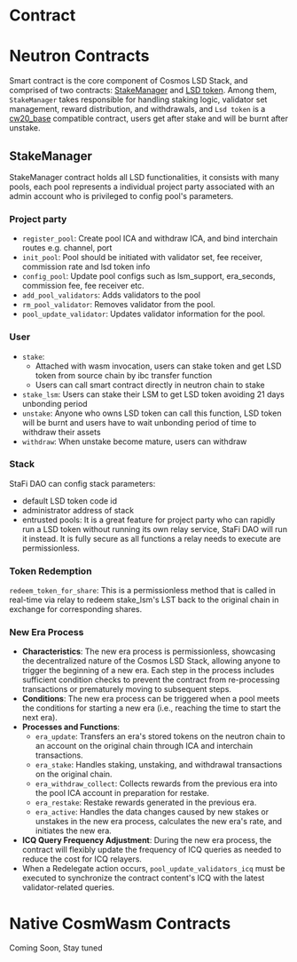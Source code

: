 # Contract

# Neutron Contracts

Smart contract is the core component of Cosmos LSD Stack, and comprised of two contracts: [StakeManager](https://github.com/stafiprotocol/neutron-lsd-contracts/tree/main/contracts/stake_manager) and [LSD token](https://github.com/stafiprotocol/neutron-lsd-contracts/tree/main/contracts/lsd_token). Among them, `StakeManager` takes responsible for handling staking logic, validator set management, reward distribution, and withdrawals, and `Lsd token` is a [cw20_base](https://github.com/CosmWasm/cw-plus/tree/main/contracts/cw20-base) compatible contract, users get after stake and will be burnt after unstake.

## StakeManager

StakeManager contract holds all LSD functionalities, it consists with many pools, each pool represents a individual project party associated with an admin account who is privileged to config pool's parameters.

### Project party
- `register_pool`: Create pool ICA and withdraw ICA, and bind interchain routes e.g. channel, port
- `init_pool`: Pool should be initiated with validator set, fee receiver, commission rate and lsd token info
- `config_pool`: Update pool configs such as lsm_support, era_seconds, commission fee, fee receiver etc.
- `add_pool_validators`: Adds validators to the pool
- `rm_pool_validator`: Removes validator from the pool.
- `pool_update_validator`: Updates validator information for the pool.

### User
- `stake`:
  - Attached with wasm invocation, users can stake token and get LSD token from source chain by ibc transfer function 
  - Users can call smart contract directly in neutron chain to stake
- `stake_lsm`: Users can stake their LSM to get LSD token avoiding 21 days unbonding period
- `unstake`: Anyone who owns LSD token can call this function, LSD token will be burnt and users have to wait unbonding period of time to withdraw their assets
- `withdraw`: When unstake become mature, users can withdraw

### Stack

StaFi DAO can config stack parameters:
- default LSD token code id
- administrator address of stack
- entrusted pools: It is a great feature for project party who can rapidly run a LSD token without running its own relay service, StaFi DAO will run it instead. It is fully secure as all functions a relay needs to execute are permissionless.

### Token Redemption 

`redeem_token_for_share`: This is a permissionless method that is called in real-time via relay to redeem stake_lsm's LST back to the original chain in exchange for corresponding shares.

### New Era Process

- **Characteristics**: The new era process is permissionless, showcasing the decentralized nature of the Cosmos LSD Stack, allowing anyone to trigger the beginning of a new era. Each step in the process includes sufficient condition checks to prevent the contract from re-processing transactions or prematurely moving to subsequent steps.
- **Conditions**: The new era process can be triggered when a pool meets the conditions for starting a new era (i.e., reaching the time to start the next era).
- **Processes and Functions**:
    - `era_update`: Transfers an era's stored tokens on the neutron chain to an account on the original chain through ICA and interchain transactions.
    - `era_stake`: Handles staking, unstaking, and withdrawal transactions on the original chain.
    - `era_withdraw_collect`: Collects rewards from the previous era into the pool ICA account in preparation for restake.
    - `era_restake`: Restake rewards generated in the previous era.
    - `era_active`: Handles the data changes caused by new stakes or unstakes in the new era process, calculates the new era's rate, and initiates the new era.
- **ICQ Query Frequency Adjustment**: During the new era process, the contract will flexibly update the frequency of ICQ queries as needed to reduce the cost for ICQ relayers.
- When a Redelegate action occurs, `pool_update_validators_icq` must be executed to synchronize the contract content's ICQ with the latest validator-related queries.


# Native CosmWasm Contracts

Coming Soon, Stay tuned

